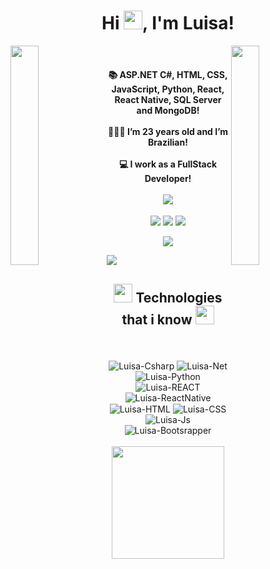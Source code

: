 <div><h1 align="center">Hi <img src="https://raw.githubusercontent.com/kaueMarques/kaueMarques/master/hi.gif" height="30px">, I'm Luisa!</h1></div>

<div>
   <img align="left" src="https://user-images.githubusercontent.com/65187002/144930161-2f783401-8d27-4fdf-a2f7-cc0ba32f1f1f.gif" width="30%" style="display:inline;">
   <img align="right" src="https://user-images.githubusercontent.com/65187002/144930161-2f783401-8d27-4fdf-a2f7-cc0ba32f1f1f.gif" width="30%" style="display:inline;"><br>
</div>

<div align="center">
   <h4>
      📚 ASP.NET C#, HTML, CSS, JavaScript, Python, React, React Native, SQL Server and MongoDB!
   <br>
   <br>
      🙋🏽‍♀️ I’m 23 years old and I’m Brazilian!
   <br>
   <br>
      💻 I work as a FullStack Developer!
   <br>
   <br>
   <img src="https://readme-typing-svg.herokuapp.com/?lines=Welcome+to+my+profile!;My+contacts+are+below!;Give+me+a+star!&font=Fira%20Code&color=%23D62F79&center=true&width=280&height=50">
      </h4>
</div>

 <div align="center"> 
  <a href="https://www.instagram.com/luisasct/?hl=en" target="_blank"><img src="https://img.shields.io/badge/-Instagram-%23E4405F?style=for-the-badge&logo=instagram&logoColor=white" target="_blank"></a>
  <a href = "mailto:luisacoutinho06@gmail.com"><img src="https://img.shields.io/badge/-Gmail-%23333?style=for-the-badge&logo=gmail&logoColor=white" target="_blank"></a>
  <a href="https://www.linkedin.com/in/luisacoutinho6/" target="_blank"><img src="https://img.shields.io/badge/-LinkedIn-%230077B5?style=for-the-badge&logo=linkedin&logoColor=white" target="_blank"></a> 
</div>
<div align="center">

[![](https://visitcount.itsvg.in/api?id=luisacoutinho06&label=Profile%20Views&color=4&icon=0&pretty=true)](https://visitcount.itsvg.in)

</div>
<img src="https://user-images.githubusercontent.com/73097560/115834477-dbab4500-a447-11eb-908a-139a6edaec5c.gif">

<!--profile visit count-->


<div align="center">
<h2><img src="https://github.com/devlancer-lucas/devlancer-lucas/blob/main/code.gif" height="30"/> Technologies that i know <img src="https://github.com/devlancer-lucas/devlancer-lucas/blob/main/code.gif" height="30"/></h2>
   <br>
  <div style="display: inline_block"><br>
  <img align="center" alt="Luisa-Csharp" src="https://img.shields.io/badge/c%23-%23239120.svg?style=for-the-badge&logo=c-sharp&logoColor=white">
  <img align="center" alt="Luisa-Net" src="https://img.shields.io/badge/.NET-5C2D91?style=for-the-badge&logo=.net&logoColor=white">
  <img align="center" alt="Luisa-Python" src="https://img.shields.io/badge/python-3670A0?style=for-the-badge&logo=python&logoColor=ffdd54">
  <img align="center" alt="Luisa-REACT" src="https://img.shields.io/badge/React-20232A?style=for-the-badge&logo=react&logoColor=61DAFB">
  <img align="center" alt="Luisa-ReactNative" src="https://img.shields.io/badge/React_Native-20232A?style=for-the-badge&logo=react&logoColor=61DAFB">
  <img align="center" alt="Luisa-HTML" src="https://img.shields.io/badge/HTML5-E34F26?style=for-the-badge&logo=html5&logoColor=white">
  <img align="center" alt="Luisa-CSS" src="https://img.shields.io/badge/CSS3-1572B6?style=for-the-badge&logo=css3&logoColor=white">
  <img align="center" alt="Luisa-Js" src="https://img.shields.io/badge/JavaScript-F7DF1E?style=for-the-badge&logo=javascript&logoColor=black">
  <img align="center" alt="Luisa-Bootsrapper" src="https://img.shields.io/badge/-boostrap-0D1117?style=for-the-badge&logo=bootstrap&labelColor=0D1117">
</div>

<br>

<div align="center">
  <a href="https://github.com/luisacoutinho06">
  <img height="180em" src="https://github-readme-stats.vercel.app/api/top-langs/?username=luisacoutinho06&layout=compact&langs_count=7&theme=github_dark"/>
</div>
</div>
